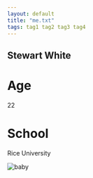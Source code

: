 ```yaml
---
layout: default
title: "me.txt"
tags: tag1 tag2 tag3 tag4
---
```


## Stewart White

# Age
22

# School
Rice University

![baby](https://vignette.wikia.nocookie.net/someordinarygamers/images/f/f8/90s-gifs-dancing-baby.gif/revision/latest?cb=20150315032807)
